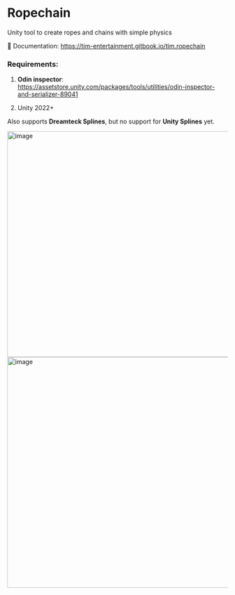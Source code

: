 # Ropechain
Unity tool to create ropes and chains with simple physics

📑 Documentation: https://tim-entertainment.gitbook.io/tim.ropechain

### Requirements:
1. **Odin inspector**:
https://assetstore.unity.com/packages/tools/utilities/odin-inspector-and-serializer-89041

2. Unity 2022+

Also supports **Dreamteck Splines**, but no support for **Unity Splines** yet.

<img width="1344" height="515" alt="image" src="https://github.com/user-attachments/assets/bb14b054-1af6-4d5f-ae40-c0356e71b87e" />
<img width="1536" height="526" alt="image" src="https://github.com/user-attachments/assets/4f98d078-2be8-49b4-9b69-f12e6d3d7c30" />
